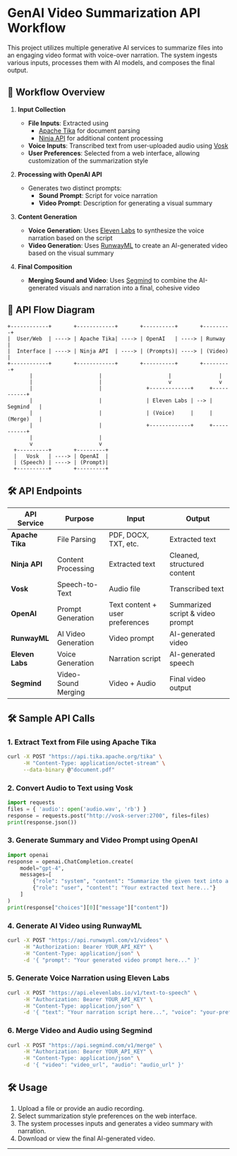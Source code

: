 # GenAI Video Summarization API Workflow

This project utilizes multiple generative AI services to summarize files into an engaging video format with voice-over narration. The system ingests various inputs, processes them with AI models, and composes the final output.

## 📌 Workflow Overview

1. **Input Collection**

   - **File Inputs**: Extracted using
      - [Apache Tika](https://tika.apache.org/) for document parsing
      - [Ninja API](https://www.ninjaapi.com/) for additional content processing
   - **Voice Inputs**: Transcribed text from user-uploaded audio using [Vosk](https://alphacephei.com/vosk/)
   - **User Preferences**: Selected from a web interface, allowing customization of the summarization style

2. **Processing with OpenAI API**

   - Generates two distinct prompts:
      - **Sound Prompt**: Script for voice narration
      - **Video Prompt**: Description for generating a visual summary

3. **Content Generation**

   - **Voice Generation**: Uses [Eleven Labs](https://elevenlabs.io/) to synthesize the voice narration based on the script
   - **Video Generation**: Uses [RunwayML](https://runwayml.com/) to create an AI-generated video based on the visual summary

4. **Final Composition**

   - **Merging Sound and Video**: Uses [Segmind](https://segmind.com/) to combine the AI-generated visuals and narration into a final, cohesive video

## 📡 API Flow Diagram

```plaintext
+------------+       +------------+       +----------+       +---------+
|  User/Web  | ----> | Apache Tika| ----> | OpenAI   | ----> | Runway   |
|  Interface | ----> | Ninja API  | ----> | (Prompts)| ----> | (Video)  |
+------------+       +------------+       +----------+       +---------+
       |                     |                     |               |
       |                     |                     v               v
       |                     |              +-------------+     +-----------+
       |                     |              | Eleven Labs | --> | Segmind   |
       |                     |              | (Voice)     |     | (Merge)   |
       |                     |              +-------------+     +-----------+
       |                     |
       v                     v
  +----------+       +---------+
  |   Vosk   | ----> | OpenAI  |
  | (Speech) | ----> | (Prompt)|
  +----------+       +---------+
```

## 🛠️ API Endpoints

| API Service     | Purpose             | Input                           | Output                           |
| --------------- | ------------------- | ------------------------------- | -------------------------------- |
| **Apache Tika** | File Parsing        | PDF, DOCX, TXT, etc.            | Extracted text                   |
| **Ninja API**   | Content Processing  | Extracted text                  | Cleaned, structured content      |
| **Vosk**        | Speech-to-Text      | Audio file                      | Transcribed text                 |
| **OpenAI**      | Prompt Generation   | Text content + user preferences | Summarized script & video prompt |
| **RunwayML**    | AI Video Generation | Video prompt                    | AI-generated video               |
| **Eleven Labs** | Voice Generation    | Narration script                | AI-generated speech              |
| **Segmind**     | Video-Sound Merging | Video + Audio                   | Final video output               |

## 🛠️ Sample API Calls

### 1. Extract Text from File using Apache Tika

```sh
curl -X POST "https://api.tika.apache.org/tika" \
     -H "Content-Type: application/octet-stream" \
     --data-binary @"document.pdf"
```

### 2. Convert Audio to Text using Vosk

```python
import requests
files = { 'audio': open('audio.wav', 'rb') }
response = requests.post("http://vosk-server:2700", files=files)
print(response.json())
```

### 3. Generate Summary and Video Prompt using OpenAI

```python
import openai
response = openai.ChatCompletion.create(
    model="gpt-4",
    messages=[
        {"role": "system", "content": "Summarize the given text into a concise script."},
        {"role": "user", "content": "Your extracted text here..."}
    ]
)
print(response["choices"][0]["message"]["content"])
```

### 4. Generate AI Video using RunwayML

```sh
curl -X POST "https://api.runwayml.com/v1/videos" \
     -H "Authorization: Bearer YOUR_API_KEY" \
     -H "Content-Type: application/json" \
     -d '{ "prompt": "Your generated video prompt here..." }'
```

### 5. Generate Voice Narration using Eleven Labs

```sh
curl -X POST "https://api.elevenlabs.io/v1/text-to-speech" \
     -H "Authorization: Bearer YOUR_API_KEY" \
     -H "Content-Type: application/json" \
     -d '{ "text": "Your narration script here...", "voice": "your-preferred-voice" }'
```

### 6. Merge Video and Audio using Segmind

```sh
curl -X POST "https://api.segmind.com/v1/merge" \
     -H "Authorization: Bearer YOUR_API_KEY" \
     -H "Content-Type: application/json" \
     -d '{ "video": "video_url", "audio": "audio_url" }'
```

## 🛠️ Usage

1. Upload a file or provide an audio recording.
2. Select summarization style preferences on the web interface.
3. The system processes inputs and generates a video summary with narration.
4. Download or view the final AI-generated video.

---

